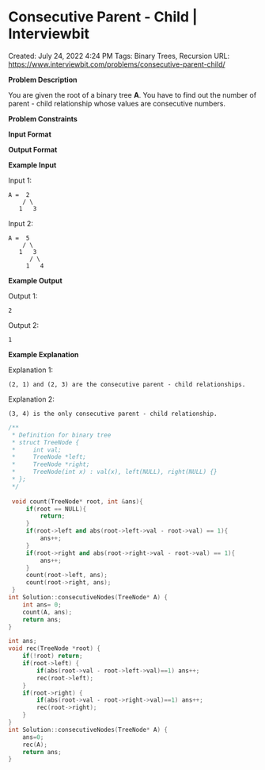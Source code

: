# Consecutive Parent - Child | Interviewbit

Created: July 24, 2022 4:24 PM
Tags: Binary Trees, Recursion
URL: https://www.interviewbit.com/problems/consecutive-parent-child/

**Problem Description**

You are given the root of a binary tree **A**. You have to find out the number of parent - child relationship whose values are consecutive numbers.

**Problem Constraints**

**Input Format**

**Output Format**

**Example Input**

Input 1:

```
A =  2
    / \
   1   3

```

Input 2:

```
A =  5
    / \
   1   3
      / \
     1   4

```

**Example Output**

Output 1:

```
2

```

Output 2:

```
1

```

**Example Explanation**

Explanation 1:

```
(2, 1) and (2, 3) are the consecutive parent - child relationships.
```

Explanation 2:

```
(3, 4) is the only consecutive parent - child relationship.

```

```cpp
/**
 * Definition for binary tree
 * struct TreeNode {
 *     int val;
 *     TreeNode *left;
 *     TreeNode *right;
 *     TreeNode(int x) : val(x), left(NULL), right(NULL) {}
 * };
 */
 
 void count(TreeNode* root, int &ans){
     if(root == NULL){
         return;
     }
     if(root->left and abs(root->left->val - root->val) == 1){
         ans++;
     }
     if(root->right and abs(root->right->val - root->val) == 1){
         ans++;
     }
     count(root->left, ans);
     count(root->right, ans);
 }
int Solution::consecutiveNodes(TreeNode* A) {
    int ans= 0;
    count(A, ans);
    return ans;
}
```

```cpp
int ans;
void rec(TreeNode *root) {
    if(!root) return;
    if(root->left) {
        if(abs(root->val - root->left->val)==1) ans++;
        rec(root->left);
    } 
    if(root->right) {
        if(abs(root->val - root->right->val)==1) ans++;
        rec(root->right);
    } 
}
int Solution::consecutiveNodes(TreeNode* A) {
    ans=0;
    rec(A);
    return ans;
}
```